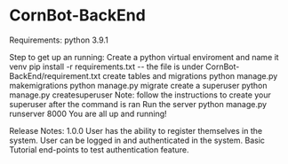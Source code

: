 # CornBot-BackEnd

Requirements:
  python 3.9.1

Step to get up an running:
  Create a python virtual enviroment and name it venv
  pip install -r requirements.txt  -- the file is under CornBot-BackEnd/requirement.txt
  create tables and migrations
    python manage.py makemigrations
    python manage.py migrate
  create a superuser
    python manage.py createsuperuser Note: follow the instructions to create your superuser after the command is ran
  Run the server
    python manage.py runserver 8000
  You are all up and running!
  

  Release Notes:
    1.0.0
        User has the ability to register themselves in the system.
        User can be logged in and authenticated in the system.
        Basic Tutorial end-points to test authentication feature.
